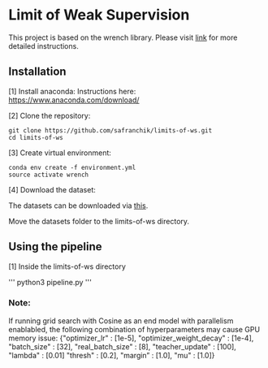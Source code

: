 # Limit of Weak Supervision

This project is based on the wrench library. Please visit [link](https://github.com/JieyuZ2/wrench) for more detailed instructions.

## Installation
[1] Install anaconda:
Instructions here: https://www.anaconda.com/download/

[2] Clone the repository:
```
git clone https://github.com/safranchik/limits-of-ws.git
cd limits-of-ws
```

[3] Create virtual environment:
```
conda env create -f environment.yml
source activate wrench
```

[4] Download the dataset:

The datasets can be downloaded via [this](https://drive.google.com/drive/folders/1v55IKG2JN9fMtKJWU48B_5_DcPWGnpTq?usp=sharing).

Move the datasets folder to the limits-of-ws directory.

## Using the pipeline

[1] Inside the limits-of-ws directory

'''
python3 pipeline.py
'''


### Note:
If running grid search with Cosine as an end model with parallelism enablabled, the following combination of hyperparameters may cause GPU memory issue:
{"optimizer_lr" : [1e-5], "optimizer_weight_decay" : [1e-4], "batch_size" : [32], "real_batch_size" : [8],  "teacher_update" : [100], "lambda" : [0.01] "thresh" : [0.2], "margin” : [1.0], "mu" : [1.0]}
